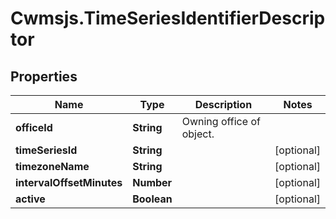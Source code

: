 # Cwmsjs.TimeSeriesIdentifierDescriptor

## Properties

Name | Type | Description | Notes
------------ | ------------- | ------------- | -------------
**officeId** | **String** | Owning office of object. | 
**timeSeriesId** | **String** |  | [optional] 
**timezoneName** | **String** |  | [optional] 
**intervalOffsetMinutes** | **Number** |  | [optional] 
**active** | **Boolean** |  | [optional] 


